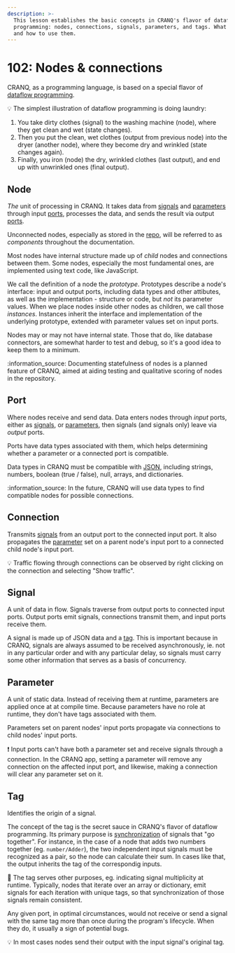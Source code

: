 ```yaml
---
description: >-
  This lesson establishes the basic concepts in CRANQ's flavor of dataflow
  programming: nodes, connections, signals, parameters, and tags. What they are,
  and how to use them.
---
```


# 102: Nodes & connections

CRANQ, as a programming language, is based on a special flavor of [dataflow programming](https://en.wikipedia.org/wiki/Dataflow\_programming).

:bulb: The simplest illustration of dataflow programming is doing laundry:

1. You take dirty clothes (signal) to the washing machine (node), where they get clean and wet (state changes).
2. Then you put the clean, wet clothes (output from previous node) into the dryer (another node), where they become dry and wrinkled (state changes again).
3. Finally, you iron (node) the dry, wrinkled clothes (last output), and end up with unwrinkled ones (final output).

## Node

_The_ unit of processing in CRANQ. It takes data from [signals](./#signal) and [parameters](./#parameter) through input [ports](./#port), processes the data, and sends the result via output [ports](./#port).

Unconnected nodes, especially as stored in the [repo](../104/), will be referred to as _components_ throughout the documentation.

Most nodes have internal structure made up of _child_ nodes and connections between them. Some nodes, especially the most fundamental ones, are implemented using text code, like JavaScript.

We call the definition of a node the _prototype_. Prototypes describe a node's interface: input and output ports, including data types and other attibutes, as well as the implementation - structure or code, but _not_ its parameter values. When we place nodes inside other nodes as children, we call those _instances_. Instances inherit the interface and implementation of the underlying prototype, extended with parameter values set on input ports.

Nodes may or may not have internal state. Those that do, like database connectors, are somewhat harder to test and debug, so it's a good idea to keep them to a minimum.

:information\_source: Documenting statefulness of nodes is a planned feature of CRANQ, aimed at aiding testing and qualitative scoring of nodes in the repository.

## Port

Where nodes receive and send data. Data enters nodes through _input_ ports, either as [signals](./#signal), or [parameters](./#parameter), then signals (and signals only) leave via _output_ ports.

Ports have data types associated with them, which helps determining whether a parameter or a connected port is compatible.

Data types in CRANQ must be compatible with [JSON](https://en.wikipedia.org/wiki/JSON), including strings, numbers, boolean (true / false), null, arrays, and dictionaries.

:information\_source: In the future, CRANQ will use data types to find compatible nodes for possible connections.

## Connection

Transmits [signals](./#signal) from an output port to the connected input port. It also propagates the [parameter](./#parameter) set on a parent node's input port to a connected child node's input port.

:bulb: Traffic flowing through connections can be observed by right clicking on the connection and selecting "Show traffic".

## Signal

A unit of data in flow. Signals traverse from output ports to connected input ports. Output ports emit signals, connections transmit them, and input ports receive them.

A signal is made up of JSON data and a [tag](./#tag). This is important because in CRANQ, signals are always assumed to be received asynchronously, ie. not in any particular order and with any particular delay, so signals must carry some other information that serves as a basis of concurrency.

## Parameter

A unit of static data. Instead of receiving them at runtime, parameters are applied once at at compile time. Because parameters have no role at runtime, they don't have tags associated with them.

Parameters set on parent nodes' input ports propagate via connections to child nodes' input ports.

:exclamation: Input ports can't have both a parameter set and receive signals through a connection. In the CRANQ app, setting a parameter will remove any connection on the affected input port, and likewise, making a connection will clear any parameter set on it.

## Tag

Identifies the origin of a signal.

The concept of the tag is the secret sauce in CRANQ's flavor of dataflow programming. Its primary purpose is [synchronization](../../how-to/synchronizing-signals.md) of signals that "go together". For instance, in the case of a node that adds two numbers together (eg. `number/Adder`), the two independent input signals must be recognized as a pair, so the node can calculate their sum. In cases like that, the output inherits the tag of the correspondig inputs.

:wrench: The tag serves other purposes, eg. indicating signal multiplicity at runtime. Typically, nodes that iterate over an array or dictionary, emit signals for each iteration with unique tags, so that synchronization of those signals remain consistent.

Any given port, in optimal circumstances, would not receive or send a signal with the same tag more than once during the program's lifecycle. When they do, it usually a sign of potential bugs.

:bulb: In most cases nodes send their output with the input signal's original tag.
